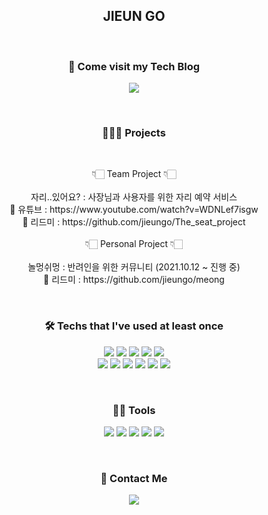 <h2 align="center"> JIEUN GO <br></h2>

<br>

<h3 align="center"> 🌱 Come visit my Tech Blog </h3>


<p align="center">
 <a href="https://letsgojieun.tistory.com/"><img src="https://img.shields.io/badge/Tech%20Blog-FF5A00?style=flat-square&logo=TV Time&logoColor=white&link=https://letsgojieun.tistory.com/"/></a>
</p>

<br>

<h3 align="center"> 👩🏻‍💻 Projects </h3>
</br>
<p align="center">
👇🏻 Team Project 👇🏻 </br></br>
자리..있어요? : 사장님과 사용자를 위한 자리 예약 서비스
</br> 🔴 유튜브 : https://www.youtube.com/watch?v=WDNLef7isgw 
</br> 📄 리드미 : https://github.com/jieungo/The_seat_project 
</br>
</br>
👇🏻 Personal Project 👇🏻 </br></br>
놀멍쉬멍 : 반려인을 위한 커뮤니티 (2021.10.12 ~ 진행 중)
</br> 📄 리드미 : https://github.com/jieungo/meong 

</p>


<br>

<h3 align="center"> 🛠 Techs that I've used at least once </h3>

 
<p align="center">
  <img src="https://img.shields.io/badge/HTML5-E34F26?style=flat-square&logo=HTML5&logoColor=white"/></a>
  <img src="https://img.shields.io/badge/CSS3-1572B6?style=flat-square&logo=CSS3&logoColor=white"/></a>
  <img src="https://img.shields.io/badge/JavaScript-F7DF1E?style=flat-square&logo=JavaScript&logoColor=white"/></a>
  <img src="https://img.shields.io/badge/TypeScript-3178C6?style=flat-square&logo=TypeScript&logoColor=white"/></a> 
  <img src="https://img.shields.io/badge/Sass-CC6699?style=flat-square&logo=Sass&logoColor=white"/></a>
  <br>
  <img src="https://img.shields.io/badge/Bootstrap-7952B3?style=flat-square&logo=Bootstrap&logoColor=white"/></a>
  <img src="https://img.shields.io/badge/React-61DAFB?style=flat-square&logo=React&logoColor=white"/></a>
  <img src="https://img.shields.io/badge/Redux-764ABC?style=flat-square&logo=Redux&logoColor=white"/></a>
  <img src="https://img.shields.io/badge/Redux-Saga-999999?style=flat-square&logo=Redux-Saga&logoColor=white"/></a>
  <img src="https://img.shields.io/badge/Next.js-000000?style=flat-square&logo=Next.js&logoColor=white"/></a>
  <img src="https://img.shields.io/badge/styled-components-DB7093?style=flat-square&logo=styled-components&logoColor=white"/></a>
</p>

<br>

<h3 align="center"> 🕺🏻 Tools </h3>


<p align="center">
  <img src="https://img.shields.io/badge/Figma-F24E1E?style=flat-square&logo=Figma&logoColor=white"/></a>
  <img src="https://img.shields.io/badge/Notion-000000?style=flat-square&logo=Notion&logoColor=white"/></a>
  <img src="https://img.shields.io/badge/Slack-4A154B?style=flat-square&logo=Slack&logoColor=white"/></a>
  <img src="https://img.shields.io/badge/GitHub-181717?style=flat-square&logo=GitHub&logoColor=white"/></a>
  <img src="https://img.shields.io/badge/Adobe Photoshop-31A8FF?style=flat-square&logo=Adobe Photoshop&logoColor=white"/></a>
</p>
<br>

<h3 align="center"> 💌 Contact Me </h3>
<p align="center">
  <a href="mailto:gje2041@naver.com"><img src="https://img.shields.io/badge/Gmail-d14836?style=flat-square&logo=Gmail&logoColor=white&link=gje2041@naver.com"/></a>
</p>

<br>

